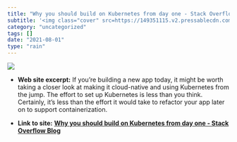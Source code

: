 ```yaml
---
title: "Why you should build on Kubernetes from day one - Stack Overflow Blog"
subtitle: '<img class="cover" src=https://149351115.v2.pressablecdn.com/wp-content/uploads/2021/07/blog-k8s.png...'
category: "uncategorized"
tags: []
date: "2021-08-01"
type: "rain"
---
```

<img class="cover" src=https://149351115.v2.pressablecdn.com/wp-content/uploads/2021/07/blog-k8s.png>



* **Web site excerpt:** If you’re building a new app today, it might be worth taking a closer look at making it cloud-native and using Kubernetes from the jump. The effort to set up Kubernetes is less than you think. Certainly, it’s less than the effort it would take to refactor your app later on to support containerization.

* **Link to site:** **[Why you should build on Kubernetes from day one - Stack Overflow Blog](https://stackoverflow.blog/2021/07/21/why-you-should-build-on-kubernetes-from-day-one/)**
